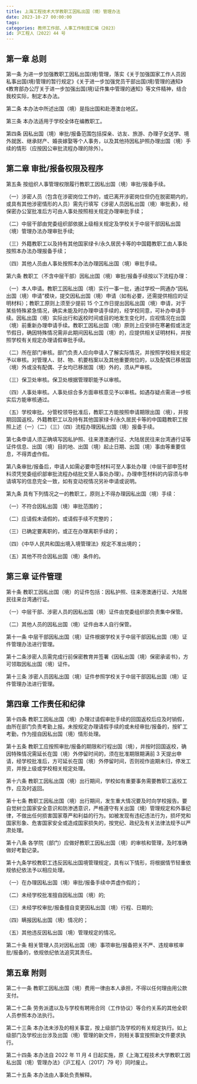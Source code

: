 ```yaml
---
title: 上海工程技术大学教职工因私出国（境）管理办法 
date: 2023-10-27 00:00:00
tags:
categories: 教师工作部、人事工作制度汇编（2023）
id: 沪工程人〔2022〕44 号
---
```


## 第一章 总则

第一条 为进一步加强教职工因私出国(境)管理，落实《关于加强国家工作人员因私事出国(境)管理的暂行规定》《关于进一步加强党员干部出国(境)管理的通知》《教育部办公厅关于进一步加强出国(境)证件集中管理的通知》等文件精神，结合我校实际，制定本办法。

第二条 本办法中所述出国（境）是指出国和赴港澳台地区。

第三条 本办法适用于学校全体在编教职工。

第四条 因私出国（境）审批/报备范围包括探亲、访友、旅游、办理子女送学、境外就医、继承财产、婚丧嫁娶等个人事务，以及其他持因私护照办理出国（境）手续的情形（应按因公审批流程办理的除外）。

## 第二章 审批/报备权限及程序

第五条 按组织人事管理权限履行教职工因私出国（境）审批/报备手续。

（一）涉密人员（包含在涉密岗位工作的，或已离开涉密岗位但仍在脱密期内的，或具有其他涉密情形的人员）需先行填写《涉密人员因私出国（境）审批表》，经保密办公室批准后方可由人事处按照相关规定办理审批手续；

（二）中层干部由党委组织部依据上级相关规定及学校关于中层干部因私出国（境）管理办法办理审批手续;

（三）外籍教职工以及持有其他国家绿卡/永久居民卡等的中国籍教职工由人事处按照本办法办理报备手续；

（四）其他人员由人事处按照本办法办理因私出国（境）审批手续。

第六条 教职工（不含中层干部）因私出国（境）审批/报备手续按以下流程办理：

（一）本人申请。教职工因私出国（境）实行一事一批，通过学校一网通办“因私出国（境）申请”模块，提交因私出国（境）申请（如有必要，还需提供相应的证明材料）；教职工原则上须至少提前 15 个工作日提出因私出国（境）申请，对于某些特殊紧急情况，确实未能及时办理申请手续的，经学校同意，可补办申请手续。因私出国（境）实际出行和返校时间或目的地发生变化时，应视情况在出国（境）前重新办理申请手续。教职工因私出国（境）原则上应安排在寒暑假或法定节假日，确因特殊情况需非此期间因私出国（境）的，应提供相关证明材料，并按照学校有关规定办理请假审批手续。

（二）所在部门审核。部门负责人应向申请人了解实际情况，并按照学校相关规定予以审核。对管理人、财、物、机要档案以及其他重要岗位的，以及配偶已移居国（境）外或没有配偶、子女均已移居国（境）外的，须从严审核。

（三）保卫处审核。保卫处根据管理职能予以审核。

（四）人事处审核。人事处综合多方面审核意见予以审核。如遇存疑点需进一步核实后方能审核通过。

（五）学校审批。分管校领导批准后，教职工方能按照申请期限出国（境），并按期回国返校。外籍教职工以及持有其他国家绿卡/永久居民卡等的中国籍教职工按照上述（一）（二）（三）（四）流程办理因私出国（境）报备手续。

第七条申请人须正确填写因私护照、往来港澳通行证、大陆居民往来台湾通行证等证件信息、出国（境）目的地、出国（境）起止日期、出国（境）事由等重要信息，不得弄虚作假。

第八条审批/报备后，申请人如需必要申签材料可至人事处办理（中层干部申签材料须凭党委组织部审批流程办结批文至人事处办理）。办理申签材料的内容须与申请填写的信息完全一致，如有变动视情况另补申请或说明。

第九条 具有下列情况之一的教职工，原则上不得办理因私出国（境）手续：

（一）不符合因私出国（境）审批范围的；

（二）应请假未请假的，或请假手续不完整的；

（三）已确定要离职的，或正在办理离职手续的；

（四）《中华人民共和国出境入境管理法》规定不准出境的；

（五）其他不符合因私出国（境）条件的。

## 第三章 证件管理

第十条 教职工因私出国（境）的证件包括：因私护照、往来港澳通行证、大陆居民往来台湾通行证。

（一）中层干部、涉密人员的因私出国（境）证件由党委组织部负责集中保管。

（二）其他人员的因私出国（境）证件由本人自行保管。

第十一条 中层干部因私出国（境）证件根据学校关于中层干部因私出国（境）证件管理办法进行管理。

第十二条涉密人员需完成行前保密教育并签署《因私出国（境）保密承诺书》，方可领取因私出国（境）证件。

第十三条 涉密人员因私出国（境）证件参照学校关于中层干部因私出国（境）证件管理办法进行管理。

## 第四章 工作责任和纪律

第十四条 教职工因私出国（境）办理过请假审批手续的回国返校后应及时销假，由所在部门负责考勤上报。未按规定办理请假手续的或未经审批/报备的，按旷工考勤，作为擅自因私出国（境）情形处理。

第十五条 教职工应按照审批/报备的期限和行程出国（境），并按时回国返校，确因特殊情况需延长在国（境）外停留时间的，须在批准期限期满前 3 天提出申请，经学校批准后，方可延长在国（境）外停留时间，否则视作逾期未归，停发工资，并按上级或学校相关规定处理。

第十六条 教职工因私出国（境）出行期间，学校如有重要事务需要教职工返校工作，应及时返回。

第十七条 教职工因私出国（境）出行期间，发生重大情况要及时向学校报告。要自觉树立国家安全意识和防渗透意识，严格遵守有关出国（境）管理规定和外事纪律，不做出任何损害国家尊严和利益的行为。如被发现有违纪违法行为，损坏党和国家形象、危害国家安全或造成国家损失的，按党纪、政纪及有关法律法规予以严肃处理。

第十八条 各学院（部门）应做好教职工因私出国（境）的审核和管理，及时准确做好考勤记录。

第十九条学校教职工违反因私出国境管理规定，具有以下情形，将根据情节轻重依规依纪依法予以相应处理。

（一）在办理因私出国（境）审批/报备手续中弄虚作假的；

（二）未经学校批准擅自因私出国（境）的;

（三）未经学校审批/报备擅自变更因私出国（境）行程、日期的;

（四）瞒报因私出国（境）情况的；

（五）其他违反因私出国（境）管理规定的情况。

第二十条 相关管理人员对因私出国（境）事项审批/报备把关不严、违规审核审批/报备的，依规依纪依法追究其责任。

## 第五章 附则

第二十一条 教职工因私出国（境）费用一律由本人承担，不得以任何理由用公款支付。

第二十二条 劳务派遣以及与学校有聘用合同（工作协议）等合约关系的其他全职人员参照本办法执行。

第二十三条 本办法未涉及的相关事宜，按上级部门及学校的有关规定执行。如上级部门及学校出台涉及出国（境）管理的新文件，则相关事宜按照新文件要求执行。

第二十四条 本办法自 2022 年 11 月 4 日起实施，原《上海工程技术大学教职工因私出国（境）管理办法》（沪工程人〔2017〕79 号）同时废止。

第二十五条 本办法由人事处负责解释。
